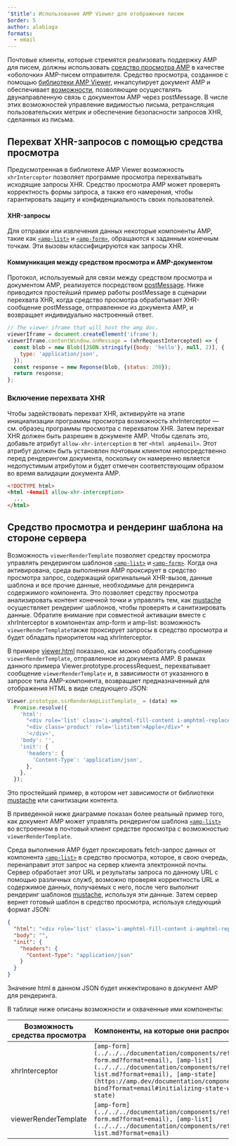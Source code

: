 ```yaml
---
'$title': Использование AMP Viewer для отображения писем
$order: 5
author: alabiaga
formats:
  - email
---
```


Почтовые клиенты, которые стремятся реализовать поддержку AMP для писем, должны использовать [средство просмотра AMP](https://github.com/ampproject/amphtml/blob/main/extensions/amp-viewer-integration/integrating-viewer-with-amp-doc-guide.md) в качестве «оболочки» AMP-писем отправителя. Средство просмотра, созданное с помощью [библиотеки AMP Viewer](https://github.com/ampproject/amphtml/tree/main/extensions/amp-viewer-integration), инкапсулирует документ AMP и обеспечивает [возможности](https://github.com/ampproject/amphtml/blob/main/extensions/amp-viewer-integration/CAPABILITIES.md), позволяющие осуществлять двунаправленную связь с документом AMP через postMessage. В числе этих возможностей управление видимостью письма, ретрансляция пользовательских метрик и обеспечение безопасности запросов XHR, сделанных из письма.

## Перехват XHR-запросов с помощью средства просмотра

Предусмотренная в библиотеке AMP Viewer возможность `xhrInterceptor` позволяет программе просмотра перехватывать исходящие запросы XHR. Средство просмотра AMP может проверять корректность формы запроса, а также его намерения, чтобы гарантировать защиту и конфиденциальность своих пользователей.

#### XHR-запросы

Для отправки или извлечения данных некоторые компоненты AMP, такие как [`<amp-list>`](../../../documentation/components/reference/amp-list.md?format=email) и [`<amp-form>`](../../../documentation/components/reference/amp-form.md?format=email), обращаются к заданным конечным точкам. Эти вызовы классифицируются как запросы XHR.

#### Коммуникация между средством просмотра и AMP-документом

Протокол, используемый для связи между средством просмотра и документом AMP, реализуется посредством [postMessage](https://developer.mozilla.org/en-US/docs/Web/API/Window/postMessage). Ниже приводится простейший пример работы postMessage в сценарии перехвата XHR, когда средство просмотра обрабатывает XHR-сообщение postMessage, отправленное из документа AMP, и возвращает индивидуально настроенный ответ.

```js
// The viewer iframe that will host the amp doc.
viewerIframe = document.createElement('iframe');
viewerIframe.contentWindow.onMessage = (xhrRequestIntercepted) => {
  const blob = new Blob([JSON.stringify({body: 'hello'}, null, 2)], {
    type: 'application/json',
  });
  const response = new Reponse(blob, {status: 200});
  return response;
};
```

### Включение перехвата XHR

Чтобы задействовать перехват XHR, активируйте на этапе инициализации программы просмотра возможность xhrInterceptor — см. образец программы просмотра с перехватом XHR. Затем перехват XHR должен быть разрешен в документе AMP. Чтобы сделать это, добавьте атрибут `allow-xhr-interception` в тег `<html amp4email>`. Этот атрибут должен быть установлен почтовым клиентом непосредственно перед рендерингом документа, поскольку он намеренно является недопустимым атрибутом и будет отмечен соответствующим образом во время валидации документа AMP.

```html
<!DOCTYPE html>
<html ⚡4email allow-xhr-interception>
  ...
</html>
```

## Средство просмотра и рендеринг шаблона на стороне сервера

Возможность `viewerRenderTemplate` позволяет средству просмотра управлять рендерингом шаблонов [`<amp-list>`](../../../documentation/components/reference/amp-list.md?format=email) и [`<amp-form>`](../../../documentation/components/reference/amp-form.md?format=email). Когда она активирована, среда выполнения AMP проксирует в средство просмотра запрос, содержащий оригинальный XHR-вызов, данные шаблона и все прочие данные, необходимые для рендеринга содержимого компонента. Это позволяет средству просмотра анализировать контент конечной точки и управлять тем, как [mustache](https://mustache.github.io/) осуществляет рендеринг шаблонов, чтобы проверять и санитизировать данные. Обратите внимание при совместной активации вместе с xhrInterceptor в компонентах amp-form и amp-list: возможность `viewerRenderTemplate`также проксирует запросы в средство просмотра и будет обладать приоритетом над xhrInterceptor.

В примере [viewer.html](https://github.com/ampproject/amphtml/blob/main/examples/viewer.html) показано, как можно обработать сообщение `viewerRenderTemplate`, отправленное из документа AMP. В рамках данного примера Viewer.prototype.processRequest\_ перехватывает сообщение `viewerRenderTemplate` и, в зависимости от указанного в запросе типа AMP-компонента, возвращает предназначенный для отображения HTML в виде следующего JSON:

```js
Viewer.prototype.ssrRenderAmpListTemplate_ = (data) =>
  Promise.resolve({
    'html':
      "<div role='list' class='i-amphtml-fill-content i-amphtml-replaced-content'>" +
      "<div class='product' role='listitem'>Apple</div>" +
      '</div>',
    'body': '',
    'init': {
      'headers': {
        'Content-Type': 'application/json',
      },
    },
  });
```

Это простейший пример, в котором нет зависимости от библиотеки [mustache](https://mustache.github.io/) или санитизации контента.

В приведенной ниже диаграмме показан более реальный пример того, как документ AMP может управлять рендерингом шаблона [`<amp-list>`](../../../documentation/components/reference/amp-list.md?format=email) во встроенном в почтовый клиент средстве просмотра с возможностью `viewerRenderTemplate`.

<amp-img alt="Viewer render template diagram" layout="responsive" width="372" height="279" src="/static/img/docs/viewer_render_template_diagram.png"></amp-img>

Среда выполнения AMP будет проксировать fetch-запрос данных от компонента [`<amp-list>`](../../../documentation/components/reference/amp-list.md?format=email) в средство просмотра, которое, в свою очередь, перенаправит этот запрос на сервер клиента электронной почты. Сервер обработает этот URL и результаты запроса по данному URL с помощью различных служб, возможно проверяя корректность URL и содержимое данных, получаемых с него, после чего выполнит рендеринг шаблонов [mustache](https://mustache.github.io/), используя эти данные. Затем сервер вернет готовый шаблон в средство просмотра, используя следующий формат JSON:

```json
{
  "html": "<div role='list' class='i-amphtml-fill-content i-amphtml-replaced-content'> <div class='product' role='listitem'>List item 1</div> <div class='product' role='listitem'>List item 2</div> </div>",
  "body": "",
  "init": {
    "headers": {
      "Content-Type": "application/json"
    }
  }
}
```

Значение html в данном JSON будет инжектировано в документ AMP для рендеринга.

В таблице ниже описаны возможности и охваченные ими компоненты:

<table>
  <thead>
    <tr>
      <th width="30%">Возможность средства просмотра</th>
      <th>Компоненты, на которые они распространяются</th>
    </tr>
  </thead>
  <tbody>
    <tr>
      <td>xhrInterceptor</td>
      <td><code>[amp-form](../../../documentation/components/reference/amp-form.md?format=email), [amp-list](../../../documentation/components/reference/amp-list.md?format=email), [amp-state](https://amp.dev/documentation/components/amp-bind?format=email#initializing-state-with-amp-state)</code></td>
    </tr>
     <tr>
       <td>viewerRenderTemplate</td>
       <td><code>[amp-form](../../../documentation/components/reference/amp-form.md?format=email), [amp-list](../../../documentation/components/reference/amp-list.md?format=email)</code></td>
    </tr>
  </tbody>
</table>
